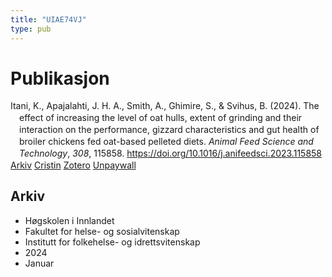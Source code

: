```yaml
---
title: "UIAE74VJ"
type: pub
---
```

<h1>Publikasjon</h1>
<article id="csl-bib-container-UIAE74VJ" class="csl-bib-container">
  <div class="csl-bib-body" style="line-height: 1.35; padding-left: 1em; text-indent:-1em;">
  <div class="csl-entry">Itani, K., Apajalahti, J. H. A., Smith, A., Ghimire, S., &amp; Svihus, B. (2024). The effect of increasing the level of oat hulls, extent of grinding and their interaction on the performance, gizzard characteristics and gut health of broiler chickens fed oat-based pelleted diets. <i>Animal Feed Science and Technology</i>, <i>308</i>, 115858. <a href="https://doi.org/10.1016/j.anifeedsci.2023.115858">https://doi.org/10.1016/j.anifeedsci.2023.115858</a></div>
</div>
  <div class="csl-bib-buttons">
    <a href="#taxonomy-article-UIAE74VJ" class="csl-bib-button">Arkiv</a>
    <a href="https://app.cristin.no/results/show.jsf?id=2237896" alt="Cristin URL" class="csl-bib-button">Cristin</a>
    <a href="http://zotero.org/groups/5402882/items/UIAE74VJ" alt="Zotero URL" class="csl-bib-button">Zotero</a>
    <a href="https://doi.org/10.1016/j.anifeedsci.2023.115858" class="csl-bib-button">Unpaywall</a>
  </div>
  <div id="csl-bib-meta-container-UIAE74VJ"></div>
</article>
<div id="csl-bib-meta-UIAE74VJ" class="csl-bib-meta">
  <article id="taxonomy-article-UIAE74VJ" class="taxonomy-article">
    <h1>Arkiv</h1>
    <ul>
      <li>Høgskolen i Innlandet</li>
      <li>Fakultet for helse- og sosialvitenskap</li>
      <li>Institutt for folkehelse- og idrettsvitenskap</li>
      <li>2024</li>
      <li>Januar</li>
    </ul>
  </article>
</div>
